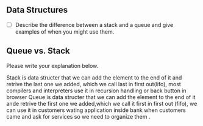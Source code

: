 ## Data Structures
* [ ] Describe the difference between a stack and a queue and give examples of when you might use them.

## Queue vs. Stack
Please write your explanation below.

Stack is data structer that we can add the element to the end of it and retrive the last one we added, which we call last in first out(lifo), 
most compilers and interpreters use it in recursion handling or back button in browser 
Queue is data structer that we can add the element to the end of it ande retrive the first one we added,which we call it first in first out (fifo),
we can use it in customers wating application inside bank when customers came and ask for services so we need to organize them  .
